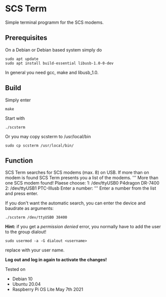 # SCS Term
Simple terminal programm for the SCS modems.

## Prerequisites
On a Debian or Debian based system simply do
```
sudo apt update
sudo apt install build-essential libusb-1.0-0-dev
```

In general you need gcc, make and libusb_1.0.

## Build
Simply enter
```
make
```

Start with
```
./scsterm
```

Or you may copy scsterm to /usr/local/bin
```
sudo cp scsterm /usr/local/bin/
```

## Function
SCS Term searches for SCS modems (max. 8) on USB.
If more than on modem is found SCS Term presents you a list of the modems.
'''
More than one SCS modem found! Plaese choose:
1: /dev/ttyUSB0     P4dragon DR-7400
2: /dev/ttyUSB1     PTC-IIIusb
Enter a number: 
'''
Enter a number from the list and press enter.

If you don't want the automatic search, you can enter the device and baudrate as arguments:
```
./scsterm /dev/ttyUSB0 38400
```

**Hint:** if you get a *permission denied* error, you normally have to add the user to the group dialout!
```
sudo usermod -a -G dialout <username>
```
replace <username> with your user name.

**Log out and log in again to activate the changes!**


Tested on
- Debian 10
- Ubuntu 20.04
- Raspberry Pi OS Lite May 7th 2021
